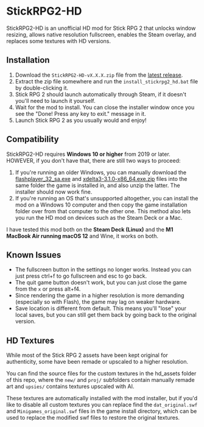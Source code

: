 # StickRPG2-HD
StickRPG2-HD is an unofficial HD mod for Stick RPG 2 that unlocks window resizing, allows native resolution fullscreen, enables the Steam overlay, and replaces some textures with HD versions.

## Installation
1. Download the `StickRPG2-HD-vX.X.X.zip` file from the [latest release](https://github.com/rebane2001/StickRPG2-HD/releases).
2. Extract the zip file somewhere and run the `install_stickrpg2_hd.bat` file by double-clicking it.
3. Stick RPG 2 should launch automatically through Steam, if it doesn't you'll need to launch it yourself.
4. Wait for the mod to install. You can close the installer window once you see the "Done! Press any key to exit." message in it.
5. Launch Stick RPG 2 as you usually would and enjoy!

## Compatibility
StickRPG2-HD requires **Windows 10 or higher** from 2019 or later. HOWEVER, if you don't have that, there are still two ways to proceed:

1. If you're running an older Windows, you can manually download the [flashplayer_32_sa.exe](https://archive.org/download/flashplayer_32_sa_202107/flashplayer_32_sa.exe) and [xdelta3-3.1.0-x86_64.exe.zip](https://github.com/jmacd/xdelta-gpl/releases/download/v3.1.0/xdelta3-3.1.0-x86_64.exe.zip) files into the same folder the game is installed in, and also unzip the latter. The installer should now work fine.
2. If you're running an OS that's unsupported altogether, you can install the mod on a Windows 10 computer and then copy the game installation folder over from that computer to the other one. This method also lets you run the HD mod on devices such as the Steam Deck or a Mac.

I have tested this mod both on the **Steam Deck (Linux)** and the **M1 MacBook Air running macOS 12** and Wine, it works on both.

## Known Issues

- The fullscreen button in the settings no longer works. Instead you can just press ctrl+f to go fullscreen and esc to go back.
- The quit game button doesn't work, but you can just close the game from the `x` or press alt+f4.
- Since rendering the game in a higher resolution is more demanding (especially so with Flash), the game may lag on weaker hardware.
- Save location is different from default. This means you'll "lose" your local saves, but you can still get them back by going back to the original version.

## HD Textures
While most of the Stick RPG 2 assets have been kept original for authenticity, some have been remade or upscaled to a higher resolution.

You can find the source files for the custom textures in the hd_assets folder of this repo, where the `new/` and `proj/` subfolders contain manually remade art and `upsies/` contains textures upscaled with AI.

These textures are automatically installed with the mod installer, but if you'd like to disable all custom textures you can replace find the `dat_original.swf` and `Minigames_original.swf` files in the game install directory, which can be used to replace the modified swf files to restore the original textures.
